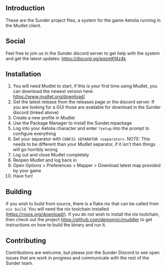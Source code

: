 ## Introduction

These are the Sunder project files, a system for the game Aetolia running in the
Mudlet client.

## Social

Feel free to join us in the Sunder discord server to get help with the system
and get the latest updates: https://discord.gg/eqzmKf4z4k

## Installation

1. You will need Mudlet to start, if this is your first time using Mudlet, you
   can download the newest version here: https://www.mudlet.org/download/
2. Get the latest release from the releases page or the discord server. If you
   are looking for a GUI those are available for download in the Sunder discord
   (linked above)
3. Create a new profile in Mudlet
4. Use the Package Manager to install the Sunder.mpackage
5. Log into your Aetolia character and enter `?setup` into the prompt to
   configure everything
6. Set your separator with `CONFIG SEPARATOR <separator>`. NOTE: This needs to
   be different than your Mudlet separator, if it isn't then things will go
   horribly wrong
7. Log out and close Mudlet completely
8. Reopen Mudlet and log back in
9. Open Options > Preferences > Mapper > Download latest map provided by your
   game
10. Have fun!

## Building

If you wish to build from source, there is a flake.nix that can be called from
`nix build`. You will need the nix toolchain installed
(https://nixos.org/download/). If you do not wish to install the nix toolchain,
then check out the project https://github.com/demonnic/muddler to get
instructions on how to build the binary and run it.

## Contributing

Contributions are welcome, but please join the Sunder Discord to see open issues
that are work in progress and communicate with the rest of the Sunder team.
